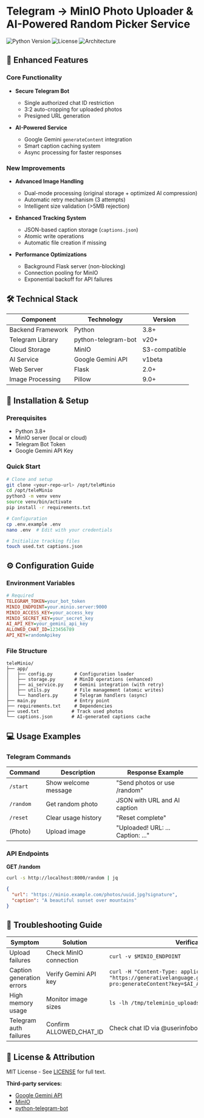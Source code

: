 # Telegram → MinIO Photo Uploader & AI-Powered Random Picker Service

![Python Version](https://img.shields.io/badge/python-3.8%2B-blue)
![License](https://img.shields.io/badge/license-MIT-green)
![Architecture](https://img.shields.io/badge/arch-serverless-lightgrey)

## 🌟 Enhanced Features

### Core Functionality
- **Secure Telegram Bot** 
  - Single authorized chat ID restriction
  - 3:2 auto-cropping for uploaded photos
  - Presigned URL generation

- **AI-Powered Service**
  - Google Gemini `generateContent` integration
  - Smart caption caching system
  - Async processing for faster responses

### New Improvements
- **Advanced Image Handling**
  - Dual-mode processing (original storage + optimized AI compression)
  - Automatic retry mechanism (3 attempts)
  - Intelligent size validation (>5MB rejection)

- **Enhanced Tracking System**
  - JSON-based caption storage (`captions.json`)
  - Atomic write operations
  - Automatic file creation if missing

- **Performance Optimizations**
  - Background Flask server (non-blocking)
  - Connection pooling for MinIO
  - Exponential backoff for API failures

## 🛠️ Technical Stack

| Component          | Technology               | Version       |
|--------------------|--------------------------|---------------|
| Backend Framework  | Python                   | 3.8+          |
| Telegram Library   | python-telegram-bot      | v20+          |
| Cloud Storage      | MinIO                    | S3-compatible |
| AI Service         | Google Gemini API        | v1beta        |
| Web Server         | Flask                    | 2.0+          |
| Image Processing   | Pillow                   | 9.0+          |

## 🚀 Installation & Setup

### Prerequisites
- Python 3.8+
- MinIO server (local or cloud)
- Telegram Bot Token
- Google Gemini API Key

### Quick Start
```bash
# Clone and setup
git clone <your-repo-url> /opt/teleMinio
cd /opt/teleMinio
python3 -m venv venv
source venv/bin/activate
pip install -r requirements.txt

# Configuration
cp .env.example .env
nano .env  # Edit with your credentials

# Initialize tracking files
touch used.txt captions.json
```

## ⚙️ Configuration Guide

### Environment Variables
```ini
# Required
TELEGRAM_TOKEN=your_bot_token
MINIO_ENDPOINT=your.minio.server:9000
MINIO_ACCESS_KEY=your_access_key
MINIO_SECRET_KEY=your_secret_key
AI_API_KEY=your_gemini_api_key
ALLOWED_CHAT_ID=123456789
API_KEY=randomApikey
```

### File Structure
```
teleMinio/
├── app/
│   ├── config.py        # Configuration loader
│   ├── storage.py       # MinIO operations (enhanced)
│   ├── ai_service.py    # Gemini integration (with retry)
│   ├── utils.py         # File management (atomic writes)
│   └── handlers.py      # Telegram handlers (async)
├── main.py              # Entry point
├── requirements.txt     # Dependencies
├── used.txt            # Track used photos
└── captions.json       # AI-generated captions cache
```

## 💻 Usage Examples

### Telegram Commands
| Command   | Description                          | Response Example                     |
|-----------|--------------------------------------|--------------------------------------|
| `/start`  | Show welcome message                 | "Send photos or use /random"        |
| `/random` | Get random photo                    | JSON with URL and AI caption        |
| `/reset`  | Clear usage history                 | "Reset complete"                    |
| (Photo)   | Upload image                       | "Uploaded! URL: ... Caption: ..."   |

### API Endpoints
**GET /random**
```bash
curl -s http://localhost:8000/random | jq
```
```json
{
  "url": "https://minio.example.com/photos/uuid.jpg?signature",
  "caption": "A beautiful sunset over mountains"
}
```

## 🐛 Troubleshooting Guide

| Symptom                      | Solution                          | Verification Command              |
|------------------------------|-----------------------------------|-----------------------------------|
| Upload failures              | Check MinIO connection           | `curl -v $MINIO_ENDPOINT`        |
| Caption generation errors    | Verify Gemini API key             | `curl -H "Content-Type: application/json" -d @test.json "https://generativelanguage.googleapis.com/v1beta/models/gemini-pro:generateContent?key=$AI_API_KEY"` |
| High memory usage            | Monitor image sizes               | `ls -lh /tmp/teleminio_uploads/`  |
| Telegram auth failures       | Confirm ALLOWED_CHAT_ID           | Check chat ID via @userinfobot    |

## 📜 License & Attribution

MIT License - See [LICENSE](LICENSE) for full text.

**Third-party services:**
- [Google Gemini API](https://ai.google.dev/)
- [MinIO](https://min.io/)
- [python-telegram-bot](https://github.com/python-telegram-bot/python-telegram-bot)

